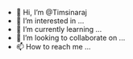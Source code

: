 - 👋 Hi, I’m @Timsinaraj
- 👀 I’m interested in ...
- 🌱 I’m currently learning ...
- 💞️ I’m looking to collaborate on ...
- 📫 How to reach me ...

<!---
Timsinaraj/Timsinaraj is a ✨ special ✨ repository because its `README.md` (this file) appears on your GitHub profile.
You can click the Preview link to take a look at your changes.
--->

